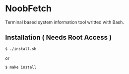 # NoobFetch
Terminal based system information tool writted with Bash.

## Installation ( Needs Root Access )
```bash
$ ./install.sh
```
or 
```bash
$ make install
```

